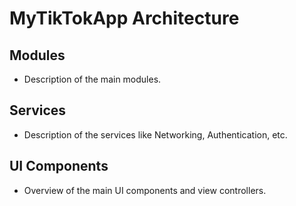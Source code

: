 # MyTikTokApp Architecture

## Modules
- Description of the main modules.

## Services
- Description of the services like Networking, Authentication, etc.

## UI Components
- Overview of the main UI components and view controllers.
